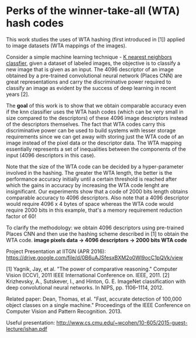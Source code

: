 # Perks of the winner-take-all (WTA) hash codes 

This work studies the uses of WTA hashing (first introduced in [1]) applied to image datasets (WTA mappings of the images). 

Consider a simple machine learning technique - [K nearest neighbors classfier](https://en.wikipedia.org/wiki/K-nearest_neighbors_algorithm), given a dataset of labeled images, the objective is to classify a new image that is given as an input. The 4096 descriptor of an image obtained by a pre-trained convolutional neural network (Places CNN) are great representations and carry the discriminative power required to classify an image as evident by the success of deep learning in recent years [2]. 

The **goal** of this work is to show that we obtain comparable accuracy even if the knn classifier uses the WTA hash codes (which can be very small in size compared to the descriptors) of these 4096 image descriptors instead of the descriptors themselves. The fact that WTA codes carry this discriminative power can be used to build systems with lesser storage requirements since we can get away with storing just the WTA code of an image instead of the pixel data or the descriptor data. The WTA mapping essentially represents a set of inequalities between the components of the input (4096 descriptors in this case).

Note that the size of the WTA code can be decided by a hyper-parameter involved in the hashing. The greater the WTA length, the better is the performance accuracy initially until a certain threshold is reached after which the gains in accuracy by increasing the WTA code lenght are insignificant. Our experiments show that a code of 2000 bits length obtains comparable accuracy to 4096 descriptors. Also note that a 4096 descriptor would require 4096 x 4 bytes of space whereas the WTA code would require 2000 bits in this example, that's a memory requirement reduction factor of 60!

To clarify the methodology: we obtain 4096 descriptors using pre-trained Places CNN and then use the hashing scheme described in [1] to obtain the WTA code.
**image pixels data -> 4096 descriptors -> 2000 bits WTA code**

Project Presentation at IITGN (APR 2016):
https://drive.google.com/file/d/0B6uAJSfesxBXM2o0Wl9ocC1pQVk/view

[1] Yagnik, Jay, et al. "The power of comparative reasoning." Computer Vision (ICCV), 2011 IEEE International Conference on. IEEE, 2011.
[2] Krizhevsky, A., Sutskever, I., and Hinton, G. E. ImageNet classification with deep convolutional neural networks.
In NIPS, pp. 1106–1114, 2012.

Related paper:
Dean, Thomas, et al. "Fast, accurate detection of 100,000 object classes on a single machine." Proceedings of the IEEE Conference on Computer Vision and Pattern Recognition. 2013.

Useful presentation:
http://www.cs.cmu.edu/~wcohen/10-605/2015-guest-lecture/ishan.pdf
